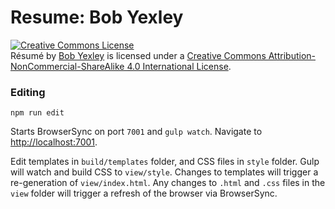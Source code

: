 Resume: Bob Yexley
==================

<a rel="license" href="http://creativecommons.org/licenses/by-nc-sa/4.0/"><img alt="Creative Commons License" style="border-width:0" src="https://i.creativecommons.org/l/by-nc-sa/4.0/88x31.png" /></a><br /><span xmlns:dct="http://purl.org/dc/terms/" property="dct:title">Résumé</span> by <a xmlns:cc="http://creativecommons.org/ns#" href="http://bob.yexley.net" property="cc:attributionName" rel="cc:attributionURL">Bob Yexley</a> is licensed under a <a rel="license" href="http://creativecommons.org/licenses/by-nc-sa/4.0/">Creative Commons Attribution-NonCommercial-ShareAlike 4.0 International License</a>.

### Editing

```
npm run edit
```

Starts BrowserSync on port `7001` and `gulp watch`. Navigate to [http://localhost:7001](http://localhost:7001).

Edit templates in `build/templates` folder, and CSS files in `style` folder. Gulp will watch and build CSS to `view/style`. Changes to templates will trigger a re-generation of `view/index.html`. Any changes to `.html` and `.css` files in the `view` folder will trigger a refresh of the browser via BrowserSync.


